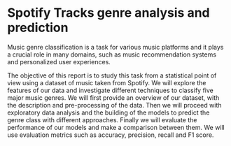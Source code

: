 # Spotify Tracks genre analysis and prediction

Music genre classification is a task for various music platforms and it plays a crucial role in many domains,
such as music recommendation systems and personalized user experiences. 

The objective of this report is to
study this task from a statistical point of view using a dataset of music taken from Spotify. We will explore
the features of our data and investigate different techniques to classify five major music genres.
We will first provide an overview of our dataset, with the description and pre-processing of the data. Then
we will proceed with exploratory data analysis and the building of the models to predict the genre class
with different approaches. Finally we will evaluate the performance of our models and make a comparison
between them. We will use evaluation metrics such as accuracy, precision, recall and F1 score.

